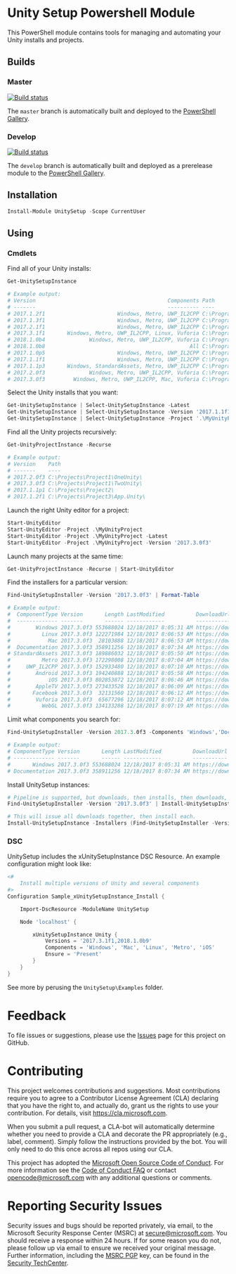 # Unity Setup Powershell Module

This PowerShell module contains tools for managing and automating your Unity installs and projects.

## Builds

### Master
[![Build status](https://ci.appveyor.com/api/projects/status/m7ykg9s8gw23fn6h/branch/master?svg=true)](https://ci.appveyor.com/project/jwittner/unitysetup-powershell/branch/master)

The `master` branch is automatically built and deployed to the [PowerShell Gallery](https://www.powershellgallery.com/packages/UnitySetup).

### Develop
[![Build status](https://ci.appveyor.com/api/projects/status/m7ykg9s8gw23fn6h/branch/develop?svg=true)](https://ci.appveyor.com/project/jwittner/unitysetup-powershell/branch/develop)

The `develop` branch is automatically built and deployed as a prerelease module to the [PowerShell Gallery](https://www.powershellgallery.com/packages/UnitySetup).

## Installation

```powershell
Install-Module UnitySetup -Scope CurrentUser
```

## Using

### Cmdlets
Find all of your Unity installs:
```powershell
Get-UnitySetupInstance

# Example output:
# Version                                          Components Path
# -------                                          ---------- ----
# 2017.1.2f1                       Windows, Metro, UWP_IL2CPP C:\Program Files\Unity-2017.1.2f1\
# 2017.1.3f1                       Windows, Metro, UWP_IL2CPP C:\Program Files\Unity-2017.1.3f1\
# 2017.2.1f1                       Windows, Metro, UWP_IL2CPP C:\Program Files\Unity-2017.2.1f1\
# 2017.3.1f1       Windows, Metro, UWP_IL2CPP, Linux, Vuforia C:\Program Files\Unity-2017.3.1f1\
# 2018.1.0b4              Windows, Metro, UWP_IL2CPP, Vuforia C:\Program Files\Unity-2018.1.0b4\
# 2018.1.0b8                                              All C:\Program Files\Unity-2018.1.0b8\
# 2017.1.0p5                       Windows, Metro, UWP_IL2CPP C:\Program Files\Unity.2017.1.0p5\
# 2017.1.1f1                       Windows, Metro, UWP_IL2CPP C:\Program Files\Unity.2017.1.1f1\
# 2017.1.1p3       Windows, StandardAssets, Metro, UWP_IL2CPP C:\Program Files\Unity.2017.1.1p3\
# 2017.2.0f3              Windows, Metro, UWP_IL2CPP, Vuforia C:\Program Files\Unity.2017.2.0f3\
# 2017.3.0f3         Windows, Metro, UWP_IL2CPP, Mac, Vuforia C:\Program Files\Unity.2017.3.0f3\
```

Select the Unity installs that you want:
```powershell
Get-UnitySetupInstance | Select-UnitySetupInstance -Latest
Get-UnitySetupInstance | Select-UnitySetupInstance -Version '2017.1.1f1'
Get-UnitySetupInstance | Select-UnitySetupInstance -Project '.\MyUnityProject'
```

Find all the Unity projects recursively:
```powershell
Get-UnityProjectInstance -Recurse

# Example output:
# Version    Path
# -------    ----
# 2017.2.0f3 C:\Projects\Project1\OneUnity\                 
# 2017.3.0f3 C:\Projects\Project1\TwoUnity\                 
# 2017.1.1p1 C:\Projects\Project2\                          
# 2017.1.2f1 C:\Projects\Project3\App.Unity\                
```
Launch the right Unity editor for a project:
```powershell
Start-UnityEditor
Start-UnityEditor -Project .\MyUnityProject
Start-UnityEditor -Project .\MyUnityProject -Latest
Start-UnityEditor -Project .\MyUnityProject -Version '2017.3.0f3'
```
Launch many projects at the same time:
```powershell
Get-UnityProjectInstance -Recurse | Start-UnityEditor
```
Find the installers for a particular version:
```powershell
Find-UnitySetupInstaller -Version '2017.3.0f3' | Format-Table

# Example output:
#  ComponentType Version       Length LastModified          DownloadUrl
#  ------------- -------       ------ ------------          -----------
#        Windows 2017.3.0f3 553688024 12/18/2017 8:05:31 AM https://download.unity3d.com/download_unity/...
#          Linux 2017.3.0f3 122271984 12/18/2017 8:06:53 AM https://download.unity3d.com/download_unity/...
#            Mac 2017.3.0f3  28103888 12/18/2017 8:06:53 AM https://download.unity3d.com/download_unity/...
#  Documentation 2017.3.0f3 358911256 12/18/2017 8:07:34 AM https://download.unity3d.com/download_unity/...
# StandardAssets 2017.3.0f3 189886032 12/18/2017 8:05:50 AM https://download.unity3d.com/download_unity/...
#          Metro 2017.3.0f3 172298008 12/18/2017 8:07:04 AM https://download.unity3d.com/download_unity/...
#     UWP_IL2CPP 2017.3.0f3 152933480 12/18/2017 8:07:10 AM https://download.unity3d.com/download_unity/...
#        Android 2017.3.0f3 194240888 12/18/2017 8:05:58 AM https://download.unity3d.com/download_unity/...
#            iOS 2017.3.0f3 802853872 12/18/2017 8:06:46 AM https://download.unity3d.com/download_unity/...
#        AppleTV 2017.3.0f3 273433528 12/18/2017 8:06:09 AM https://download.unity3d.com/download_unity/...
#       Facebook 2017.3.0f3  32131560 12/18/2017 8:06:12 AM https://download.unity3d.com/download_unity/...
#        Vuforia 2017.3.0f3  65677296 12/18/2017 8:07:12 AM https://download.unity3d.com/download_unity/...
#          WebGL 2017.3.0f3 134133288 12/18/2017 8:07:19 AM https://download.unity3d.com/download_unity/...
```

Limit what components you search for:
```powershell
Find-UnitySetupInstaller -Version 2017.3.0f3 -Components 'Windows','Documentation' | Format-Table

# Example output:
# ComponentType Version       Length LastModified          DownloadUrl
# ------------- -------       ------ ------------          -----------
#       Windows 2017.3.0f3 553688024 12/18/2017 8:05:31 AM https://download.unity3d.com/download_unity/...
# Documentation 2017.3.0f3 358911256 12/18/2017 8:07:34 AM https://download.unity3d.com/download_unity/...
```

Install UnitySetup instances:
```powershell
# Pipeline is supported, but downloads, then installs, then downloads, etc.
Find-UnitySetupInstaller -Version '2017.3.0f3' | Install-UnitySetupInstance

# This will issue all downloads together, then install each.
Install-UnitySetupInstance -Installers (Find-UnitySetupInstaller -Version '2017.3.0f3')
```

### DSC
UnitySetup includes the xUnitySetupInstance DSC Resource. An example configuration might look like:

```powershell
<#
    Install multiple versions of Unity and several components
#>
Configuration Sample_xUnitySetupInstance_Install {

    Import-DscResource -ModuleName UnitySetup

    Node 'localhost' {

        xUnitySetupInstance Unity {
            Versions = '2017.3.1f1,2018.1.0b9'
            Components = 'Windows', 'Mac', 'Linux', 'Metro', 'iOS'
            Ensure = 'Present'
        }
    }
}
```

See more by perusing the `UnitySetup\Examples` folder.

# Feedback
To file issues or suggestions, please use the [Issues](https://github.com/Microsoft/unitysetup.powershell/issues) page for this project on GitHub.


# Contributing

This project welcomes contributions and suggestions.  Most contributions require you to agree to a Contributor License Agreement (CLA) declaring that you have the right to, and actually do, grant us the rights to use your contribution. For details, visit https://cla.microsoft.com.

When you submit a pull request, a CLA-bot will automatically determine whether you need to provide a CLA and decorate the PR appropriately (e.g., label, comment). Simply follow the instructions provided by the bot. You will only need to do this once across all repos using our CLA.

This project has adopted the [Microsoft Open Source Code of Conduct](https://opensource.microsoft.com/codeofconduct/). For more information see the [Code of Conduct FAQ](https://opensource.microsoft.com/codeofconduct/faq/) or contact [opencode@microsoft.com](mailto:opencode@microsoft.com) with any additional questions or comments.

# Reporting Security Issues

Security issues and bugs should be reported privately, via email, to the Microsoft Security Response Center (MSRC) at [secure@microsoft.com](mailto:secure@microsoft.com). You should receive a response within 24 hours. If for some reason you do not, please follow up via email to ensure we received your original message. Further information, including the [MSRC PGP](https://technet.microsoft.com/en-us/security/dn606155) key, can be found in the [Security TechCenter](https://technet.microsoft.com/en-us/security/default).